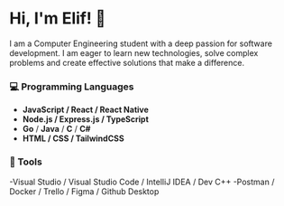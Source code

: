 # Hi, I'm Elif! 👋  
I am a Computer Engineering student with a deep passion for software development. I am eager to learn new technologies, solve complex problems and create effective solutions that make a difference.

### 💻 Programming Languages
- **JavaScript / React / React Native**
- **Node.js / Express.js / TypeScript**
-  **Go** / **Java** / **C** / **C#**
- **HTML / CSS / TailwindCSS**

### 🔧 Tools
-Visual Studio / Visual Studio Code / IntelliJ IDEA / Dev C++ 
-Postman / Docker / Trello / Figma / Github Desktop
